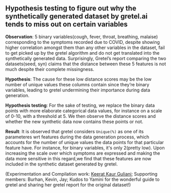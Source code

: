 ## Hypothesis testing to figure out why the synthetically generated dataset by gretel.ai tends to miss out on certain variables

**Observation**: 5 binary variables(cough, fever, throat, breathing, malaise) corresponding to the symptoms recorded due to COVID, despite showing higher correlation amongst them 
than any other variables in the dataset, fail to get picked up by the gretel algorithm and do not get translated into the synthetically generated data. Surprisingly,
Gretel’s report comparing the two datasets(seed, syn) claims that the distance between these 5 features is not much despite their complete missingness. 


**Hypothesis**: The cause for these low distance scores may be the low number of unique values these columns contain since they’re binary variables, leading to gretel undermining their importance during data generation. 

**Hypothesis testing**: For the sake of testing, we replace the binary data points with more elaborate categorical data values, for instance on a scale of 0-10, with a threshold at 5.
We then observe the distance scores and whether the new synthetic data now contains these points or not. 

**Result**: It is observed that gretel considers `Unique(%)` as one of its parameteres wrt features during the data generation process, which accounts for the 
number of unique values the data points for that particular feature have. For instance, for binary variables, it's only 2(pretty low). Upon increasing the scale 
over which symptoms are expressed and making the data more sensitive in this regard,we find that these features are now included in the synthetic dataset generated by gretel. 


(Experimentation and Compilation work: [Keerat Kaur Guliani](https://github.com/KeeratKG);
Supporting members: Burhan, Kevin, Jay; 
Kudos to Yamini for the wonderful guide to gretel and sharing her gretel report for the original dataset!) 
